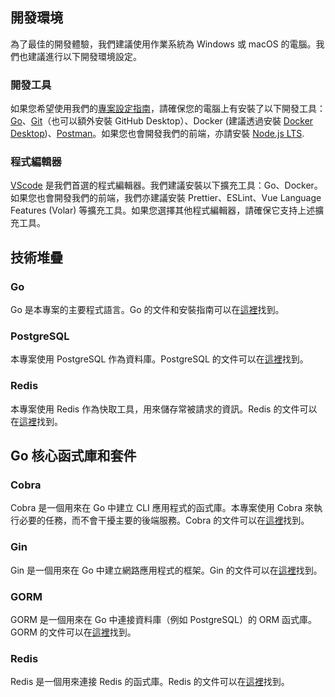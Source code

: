 ## 開發環境

為了最佳的開發體驗，我們建議使用作業系統為 Windows 或 macOS 的電腦。我們也建議進行以下開發環境設定。

### 開發工具

如果您希望使用我們的[專案設定指南](/back-end/project-setup)，請確保您的電腦上有安裝了以下開發工具：[Go](https://golang.org/)、[Git](https://git-scm.com/)（也可以額外安裝 GitHub Desktop）、Docker (建議透過安裝 [Docker Desktop](https://www.docker.com/products/docker-desktop/))、[Postman](https://www.postman.com/)。如果您也會開發我們的前端，亦請安裝 [Node.js LTS](https://nodejs.org/en).

### 程式編輯器

[VScode](https://code.visualstudio.com/) 是我們首選的程式編輯器。我們建議安裝以下擴充工具：Go、Docker。如果您也會開發我們的前端，我們亦建議安裝 Prettier、ESLint、Vue Language Features (Volar) 等擴充工具。如果您選擇其他程式編輯器，請確保它支持上述擴充工具。

## 技術堆疊

### Go

Go 是本專案的主要程式語言。Go 的文件和安裝指南可以在[這裡](https://golang.org/doc/)找到。

### PostgreSQL

本專案使用 PostgreSQL 作為資料庫。PostgreSQL 的文件可以在[這裡](https://www.postgresql.org/docs/)找到。

### Redis

本專案使用 Redis 作為快取工具，用來儲存常被請求的資訊。Redis 的文件可以在[這裡](https://redis.io/docs/)找到。

## Go 核心函式庫和套件

### Cobra

Cobra 是一個用來在 Go 中建立 CLI 應用程式的函式庫。本專案使用 Cobra 來執行必要的任務，而不會干擾主要的後端服務。Cobra 的文件可以在[這裡](https://cobra.dev/)找到。

### Gin

Gin 是一個用來在 Go 中建立網路應用程式的框架。Gin 的文件可以在[這裡](https://gin-gonic.com/docs/)找到。

### GORM

GORM 是一個用來在 Go 中連接資料庫（例如 PostgreSQL）的 ORM 函式庫。GORM 的文件可以在[這裡](https://gorm.io/docs/)找到。

### Redis

Redis 是一個用來連接 Redis 的函式庫。Redis 的文件可以在[這裡](https://pkg.go.dev/github.com/go-redis/redis/v8)找到。
